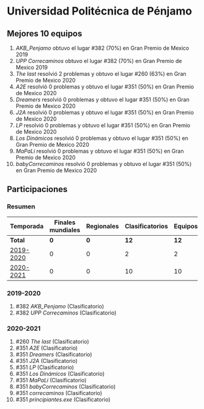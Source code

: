 # Universidad Politécnica de Pénjamo

## Mejores 10 equipos

1. _AKB_Penjamo_ obtuvo el lugar #382 (70%) en Gran Premio de Mexico 2019
1. _UPP Correcaminos_ obtuvo el lugar #382 (70%) en Gran Premio de Mexico 2019
1. _The last_ resolvió 2 problemas y obtuvo el lugar #260 (63%) en Gran Premio de Mexico 2020
1. _A2E_ resolvió 0 problemas y obtuvo el lugar #351 (50%) en Gran Premio de Mexico 2020
1. _Dreamers_ resolvió 0 problemas y obtuvo el lugar #351 (50%) en Gran Premio de Mexico 2020
1. _J2A_ resolvió 0 problemas y obtuvo el lugar #351 (50%) en Gran Premio de Mexico 2020
1. _LP_ resolvió 0 problemas y obtuvo el lugar #351 (50%) en Gran Premio de Mexico 2020
1. _Los Dinámicos_ resolvió 0 problemas y obtuvo el lugar #351 (50%) en Gran Premio de Mexico 2020
1. _MaPaLi_ resolvió 0 problemas y obtuvo el lugar #351 (50%) en Gran Premio de Mexico 2020
1. _babyCorrecaminos_ resolvió 0 problemas y obtuvo el lugar #351 (50%) en Gran Premio de Mexico 2020

## Participaciones

### Resumen

| Temporada | Finales mundiales | Regionales | Clasificatorios | Equipos |
| --- | --- | --- | --- | --- |
| **Total** | **0** | **0** | **12** | **12** |
| [2019-2020](#2019-2020) | 0 | 0 | 2 | 2 |
| [2020-2021](#2020-2021) | 0 | 0 | 10 | 10 |

### 2019-2020

1. #382 _AKB_Penjamo_ (Clasificatorio)
1. #382 _UPP Correcaminos_ (Clasificatorio)

### 2020-2021

1. #260 _The last_ (Clasificatorio)
1. #351 _A2E_ (Clasificatorio)
1. #351 _Dreamers_ (Clasificatorio)
1. #351 _J2A_ (Clasificatorio)
1. #351 _LP_ (Clasificatorio)
1. #351 _Los Dinámicos_ (Clasificatorio)
1. #351 _MaPaLi_ (Clasificatorio)
1. #351 _babyCorrecaminos_ (Clasificatorio)
1. #351 _correcaminos_ (Clasificatorio)
1. #351 _principiantes.exe_ (Clasificatorio)



